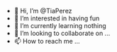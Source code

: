 - 👋 Hi, I’m @TiaPerez
- 👀 I’m interested in having fun
- 🌱 I’m currently learning nothing
- 💞️ I’m looking to collaborate on ...
- 📫 How to reach me ...

<!---
TiaPerez/TiaPerez is a ✨ special ✨ repository because its `README.md` (this file) appears on your GitHub profile.
You can click the Preview link to take a look at your changes.
--->
